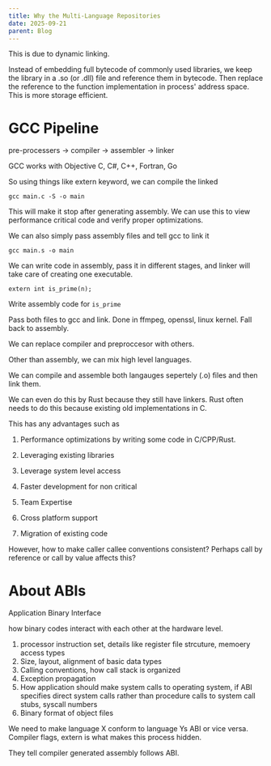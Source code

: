```yaml
---
title: Why the Multi-Language Repositories
date: 2025-09-21
parent: Blog
---
```


This is due to dynamic linking.


Instead of embedding full bytecode of commonly used libraries, we keep the library in a .so (or .dll) file and reference them in bytecode. Then replace the reference to the function implementation in process' address space. This is more storage efficient.
 

# GCC Pipeline
pre-processers -> compiler -> assembler -> linker

GCC works with Objective C, C#, C++, Fortran, Go

So using things like extern keyword, we can compile the linked

```
gcc main.c -S -o main
```
This will make it stop after generating assembly. We can use this to view performance critical code and verify proper optimizations. 

 We can  also simply pass assembly files and tell gcc to link it

 ```
 gcc main.s -o main
 ```
We can write code in assembly, pass it in different stages, and linker will take care of creating one executable.

```
extern int is_prime(n);
```

Write assembly code for ```is_prime```


Pass both files to gcc and link.
Done in ffmpeg, openssl, linux kernel. Fall back to assembly.


We can replace compiler and preproccesor with others. 

Other than assembly, we can mix high level languages.

We can compile and assemble  both langauges sepertely (.o) files and then link them.

We can even do this by Rust because they still have linkers. Rust often needs to do this because existing old implementations in C.

This has any advantages such as 
1. Performance optimizations by writing some code in C/CPP/Rust.

2. Leveraging existing libraries

3. Leverage system level access
4. Faster development for non critical
5. Team Expertise
6. Cross platform support
7. Migration of existing code 



However, how to make caller callee conventions consistent? Perhaps call by reference or call by value affects this?


# About ABIs
Application Binary Interface

how binary codes interact with each other at the hardware level.

1. processor instruction set, details like register file strcuture, memoery access types
2. Size, layout, alignment of basic data types
3. Calling conventions, how call stack is organized
4. Exception propagation
5. How application should make system calls to operating system, if ABI specifies direct system calls rather than procedure calls to system call stubs, syscall numbers
6. Binary format of object files

We need to make language X conform to language Ys ABI or vice versa. 
Compiler flags, extern is what makes this process hidden. 

They tell compiler generated assembly follows ABI.
